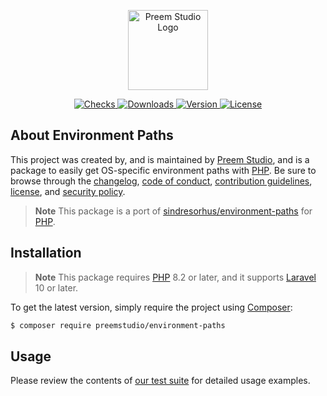 <p align="center">
    <a href="https://preem.studio" target="_blank">
        <img src="https://raw.githubusercontent.com/PreemStudio/assets/main/logo-text.svg" width="128" alt="Preem Studio Logo" />
    </a>
</p>

<p align="center">
    <a href="https://github.com/PreemStudio/environment-paths/actions">
        <img src="https://badge.sh/github/check-runs/PreemStudio/environment-paths" alt="Checks" />
    </a>
    <a href="https://packagist.org/packages/preemstudio/environment-paths">
        <img src="https://badge.sh/packagist/downloads/PreemStudio/environment-paths" alt="Downloads" />
    </a>
    <a href="https://packagist.org/packages/preemstudio/environment-paths">
        <img src="https://badge.sh/packagist/version/PreemStudio/environment-paths" alt="Version" />
    </a>
    <a href="https://packagist.org/packages/preemstudio/environment-paths">
        <img src="https://badge.sh/packagist/license/PreemStudio/environment-paths" alt="License" />
    </a>
</p>

## About Environment Paths

This project was created by, and is maintained by [Preem Studio](https://github.com/PreemStudio), and is a package to easily get OS-specific environment paths with [PHP](https://www.php.net/). Be sure to browse through the [changelog](CHANGELOG.md), [code of conduct](.github/CODE_OF_CONDUCT.md), [contribution guidelines](.github/CONTRIBUTING.md), [license](LICENSE), and [security policy](.github/SECURITY.md).

> **Note**
> This package is a port of [sindresorhus/environment-paths](https://github.com/sindresorhus/environment-paths) for [PHP](https://www.php.net/).

## Installation

> **Note**
> This package requires [PHP](https://www.php.net/) 8.2 or later, and it supports [Laravel](https://laravel.com/) 10 or later.

To get the latest version, simply require the project using [Composer](https://getcomposer.org/):

```bash
$ composer require preemstudio/environment-paths
```

## Usage

Please review the contents of [our test suite](/tests) for detailed usage examples.
